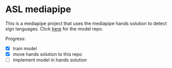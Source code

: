 # ASL mediapipe

This is a mediapipe project that uses the mediapipe hands solution to detect sign languages. Click [here](https://github.com/firekind/asl-model) for the model repo.

Progress:
- [x] train model
- [x] move hands solution to this repo
- [ ] implement model in hands solution